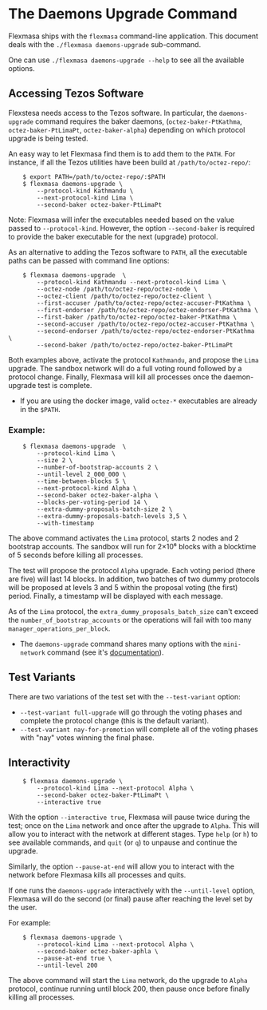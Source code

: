 The Daemons Upgrade Command
===========================

Flexmasa ships with the `flexmasa` command-line application. This document deals
with the `./flexmasa daemons-upgrade` sub-command.

One can use `./flexmasa daemons-upgrade --help` to see all the available options.

Accessing Tezos Software
-------------------------------------------------------------------------------

Flexstesa needs access to the Tezos software. In particular, the
`daemons-upgrade` command requires the baker daemons, (`octez-baker-PtKathma`,
`octez-baker-PtLimaPt`, `octez-baker-alpha`) depending on which protocol
upgrade is being tested.

An easy way to let Flexmasa find them is to add them to the `PATH`. For instance,
if all the Tezos utilities have been build at `/path/to/octez-repo/`:

```
    $ export PATH=/path/to/octez-repo/:$PATH
    $ flexmasa daemons-upgrade \
        --protocol-kind Kathmandu \
        --next-protocol-kind Lima \
        --second-baker octez-baker-PtLimaPt
```

Note: Flexmasa will infer the executables needed based on the value passed to
`--protocol-kind`. However, the option `--second-baker` is required to provide
the baker executable for the next (upgrade) protocol.

As an alternative to adding the Tezos software to `PATH`, all  the executable
paths can be passed with command line options:

```
    $ flexmasa daemons-upgrade  \
        --protocol-kind Kathmandu --next-protocol-kind Lima \
        --octez-node /path/to/octez-repo/octez-node \
        --octez-client /path/to/octez-repo/octez-client \
        --first-accuser /path/to/octez-repo/octez-accuser-PtKathma \
        --first-endorser /path/to/octez-repo/octez-endorser-PtKathma \
        --first-baker /path/to/octez-repo/octez-baker-PtKathma \
        --second-accuser /path/to/octez-repo/octez-accuser-PtKathma \
        --second-endorser /path/to/octez-repo/octez-endorser-PtKathma \
        --second-baker /path/to/octez-repo/octez-baker-PtLimaPt
```

Both examples above, activate the protocol `Kathmandu`, and propose the `Lima`
upgrade. The sandbox network will do a full voting round followed by a protocol
change. Finally, Flexmasa will kill all processes once the daemon-upgrade test
is complete.

* If you are using the docker image, valid `octez-*` executables are already in
  the `$PATH`.

### Example:

```
    $ flexmasa daemons-upgrade  \
        --protocol-kind Lima \
        --size 2 \
        --number-of-bootstrap-accounts 2 \
        --until-level 2_000_000 \
        --time-between-blocks 5 \
        --next-protocol-kind Alpha \
        --second-baker octez-baker-alpha \
        --blocks-per-voting-period 14 \
        --extra-dummy-proposals-batch-size 2 \
        --extra-dummy-proposals-batch-levels 3,5 \
        --with-timestamp
```

The above command activates the `Lima` protocol, starts 2 nodes and 2
bootstrap accounts. The sandbox will run for 2×10⁶ blocks with a blocktime of 5
seconds before killing all processes.

The test will propose the protocol `Alpha` upgrade. Each voting period (there
are five) will last 14 blocks. In addition, two batches of two dummy protocols
will be proposed at levels 3 and 5 within the proposal voting (the first)
period. Finally, a timestamp will be displayed with each message.

As of the `Lima` protocol, the `extra_dummy_proposals_batch_size` can't exceed
the `number_of_bootstrap_accounts` or the operations will fail with too many
`manager_operations_per_block`.

* The `daemons-upgrade` command shares many options with the `mini-network` command
(see it's [documentation](./src/doc/mini-net.md)).

Test Variants
-------------------------------------------------------------------------------

There are two variations of the test set with the `--test-variant` option:

- `--test-variant full-upgrade` will go through the voting phases and complete
  the protocol change (this is the default variant).
- `--test-variant nay-for-promotion` will complete all of the voting phases with
  "nay" votes winning the final phase.

Interactivity
-------------------------------------------------------------------------------

```
    $ flexmasa daemons-upgrade \
        --protocol-kind Lima --next-protocol Alpha \
        --second-baker octez-baker-PtLimaPt \
        --interactive true
```

With the option `--interactive true`, Flexmasa will pause twice during the test;
once on the `Lima` network and once after the upgrade to `Alpha`.  This
will allow you to interact with the network at different stages. Type `help`
(or `h`) to see available commands, and `quit` (or `q`) to unpause and continue
the upgrade.

Similarly, the option `--pause-at-end` will allow you to interact with the
network before Flexmasa kills all processes and quits.

If one runs the `daemons-upgrade` interactively with the `--until-level` option,
Flexmasa will do the second (or final) pause after reaching the level set by the
user.

For example:
```
    $ flexmasa daemons-upgrade \
        --protocol-kind Lima --next-protocol Alpha \
        --second-baker octez-baker-aphla \
        --pause-at-end true \
        --until-level 200
```

The above command will start the `Lima` network, do the upgrade to `Alpha`
protocol, continue running until block 200, then pause once before finally
killing all processes.
